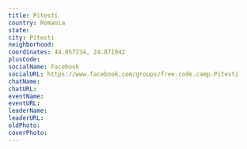 ```yaml
---
title: Pitesti
country: Romania
state: 
city: Pitesti
neighborhood: 
coordinates: 44.857234, 24.871942
plusCode:
socialName: Facebook
socialURL: https://www.facebook.com/groups/free.code.camp.Pitesti
chatName:
chatURL:
eventName:
eventURL:
leaderName:
leaderURL:
oldPhoto: 
coverPhoto:
---
```

